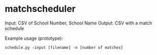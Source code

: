 # matchscheduler

Input: CSV of School Number, School Name
Output: CSV with a match schedule


Example usage (prototype):

`schedule.py -input [filename] -n [number of matches]`
